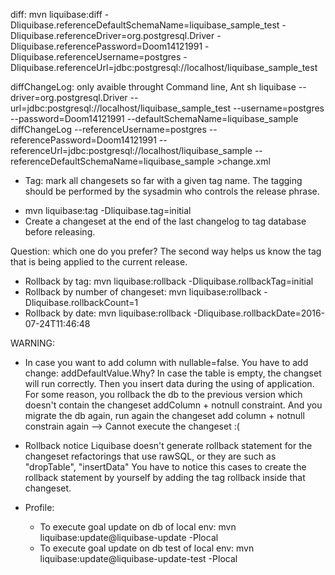 diff:
mvn liquibase:diff -Dliquibase.referenceDefaultSchemaName=liquibase_sample_test -Dliquibase.referenceDriver=org.postgresql.Driver -Dliquibase.referencePassword=Doom14121991 -Dliquibase.referenceUsername=postgres -Dliquibase.referenceUrl=jdbc:postgresql://localhost/liquibase_sample_test

diffChangeLog: only avaible throught Command line, Ant
  sh liquibase --driver=org.postgresql.Driver --url=jdbc:postgresql://localhost/liquibase_sample_test --username=postgres --password=Doom14121991 --defaultSchemaName=liquibase_sample  diffChangeLog --referenceUsername=postgres --referencePassword=Doom14121991 --referenceUrl=jdbc:postgresql://localhost/liquibase_sample --referenceDefaultSchemaName=liquibase_sample >change.xml
  


- Tag: mark all changesets so far with a given tag name.
The tagging should be performed by the sysadmin who controls the release phrase.
+ mvn liquibase:tag -Dliquibase.tag=initial
+ Create a changeset at the end of the last changelog to tag database before releasing.

Question: which one do you prefer?
The second way helps us know the tag that is being applied to the current release.

- Rollback by tag:
    mvn liquibase:rollback -Dliquibase.rollbackTag=initial
- Rollback by number of changeset:
    mvn liquibase:rollback -Dliquibase.rollbackCount=1
- Rollback by date:
 mvn liquibase:rollback -Dliquibase.rollbackDate=2016-07-24T11:46:48


WARNING: 
- In case you want to add column with nullable=false.
You have to add change: addDefaultValue.Why?
In case the table is empty, the changset will run correctly. Then you insert data during the using of application.
For some reason, you rollback the db to the previous version which doesn't contain the changeset addColumn + notnull constraint.
And you migrate the db again, run again the changeset add column + notnull constrain again
--> Cannot execute the changeset :(

- Rollback notice
    Liquibase doesn't generate rollback statement for the changeset refactorings that use rawSQL, or they are such as "dropTable", "insertData"
    You have to notice this cases to create the rollback statement by yourself by adding the tag rollback inside that changeset.

- Profile:
    + To execute goal update on db of local env:
     mvn liquibase:update@liquibase-update -Plocal
    + To execute goal update on db test of local env:
     mvn liquibase:update@liquibase-update-test  -Plocal
